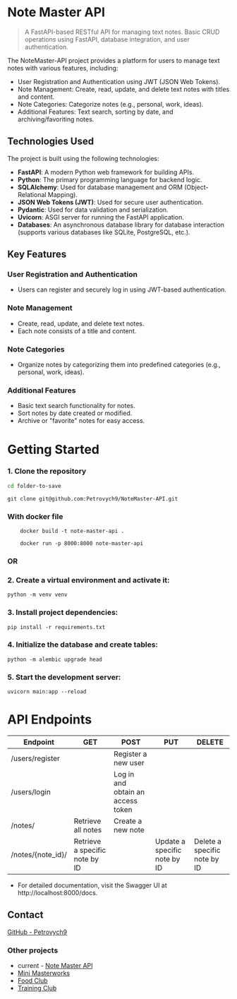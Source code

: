 # Note Master API

> A FastAPI-based RESTful API for managing text notes. Basic CRUD operations using FastAPI, database integration, and user authentication.


The NoteMaster-API project provides a platform for users to manage text notes with various features, including:

- User Registration and Authentication using JWT (JSON Web Tokens).
- Note Management: Create, read, update, and delete text notes with titles and content.
- Note Categories: Categorize notes (e.g., personal, work, ideas).
- Additional Features: Text search, sorting by date, and archiving/favoriting notes.

## Technologies Used

The project is built using the following technologies:

- **FastAPI**: A modern Python web framework for building APIs.
- **Python**: The primary programming language for backend logic.
- **SQLAlchemy**: Used for database management and ORM (Object-Relational Mapping).
- **JSON Web Tokens (JWT)**: Used for secure user authentication.
- **Pydantic**: Used for data validation and serialization.
- **Uvicorn**: ASGI server for running the FastAPI application.
- **Databases**: An asynchronous database library for database interaction (supports various databases like SQLite, PostgreSQL, etc.).

## Key Features

### User Registration and Authentication

- Users can register and securely log in using JWT-based authentication.

### Note Management

- Create, read, update, and delete text notes.
- Each note consists of a title and content.

### Note Categories

- Organize notes by categorizing them into predefined categories (e.g., personal, work, ideas).

### Additional Features

- Basic text search functionality for notes.
- Sort notes by date created or modified.
- Archive or "favorite" notes for easy access.



# Getting Started
### 1. Clone the repository

   ```sh
   cd folder-to-save
  ``` 
   ```
   git clone git@github.com:Petrovych9/NoteMaster-API.git
   ```
### With docker file
```
    docker build -t note-master-api .
```
```
    docker run -p 8000:8000 note-master-api
```

### OR

### 2. Create a virtual environment and activate it:
   ```
   python -m venv venv
   ```

### 3. Install project dependencies:
   ```
   pip install -r requirements.txt
   ```
### 4. Initialize the database and create tables:
   ```
   python -m alembic upgrade head
   ```
### 5. Start the development server:
   ```
   uvicorn main:app --reload
   ```


# API Endpoints

| Endpoint                | GET     | POST    | PUT     | DELETE  |
|-------------------------|---------|---------|---------|---------|
| /users/register         |         |   Register a new user   |         |         |
| /users/login            |         |   Log in and obtain an access token  |         |         |
| /notes/                 |   Retrieve all notes    |   Create a new note   |       |       |
| /notes/{note_id}/       |   Retrieve a specific note by ID   |         |   Update a specific note by ID    |   Delete a specific note by ID   |



 - For detailed documentation, visit the Swagger UI at http://localhost:8000/docs.



## Contact
[GitHub - Petrovych9](https://github.com/Petrovych9)

### Other projects

- current - [Note Master API](https://github.com/Petrovych9/NoteMaster-API)
- [Mini Masterworks](https://github.com/Petrovych9/Mini-Masterworks)
- [Food Club](https://github.com/Petrovych9/Food-Club)
- [Training Club]()
